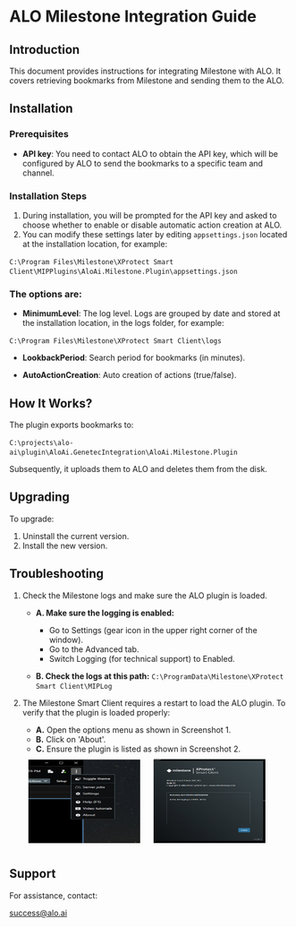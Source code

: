 # ALO Milestone Integration Guide

## Introduction

This document provides instructions for integrating Milestone with ALO. It covers retrieving bookmarks from Milestone and sending them to the ALO.

## Installation

### Prerequisites

- **API key**: You need to contact ALO to obtain the API key, which will be configured by ALO to send the bookmarks to a specific team and channel.

### Installation Steps

1. During installation, you will be prompted for the API key and asked to choose whether to enable or disable automatic action creation at ALO.
2. You can modify these settings later by editing `appsettings.json` located at the installation location, for example:

`C:\Program Files\Milestone\XProtect Smart Client\MIPPlugins\AloAi.Milestone.Plugin\appsettings.json`

### The options are:

- **MinimumLevel**: The log level. Logs are grouped by date and stored at the installation location, in the logs folder, for example:

`C:\Program Files\Milestone\XProtect Smart Client\logs`


- **LookbackPeriod**: Search period for bookmarks (in minutes).

- **AutoActionCreation**: Auto creation of actions (true/false).

## How It Works?

The plugin exports bookmarks to: 

`C:\projects\alo-ai\plugin\AloAi.GenetecIntegration\AloAi.Milestone.Plugin`

Subsequently, it uploads them to ALO and deletes them from the disk.

## Upgrading

To upgrade:

1. Uninstall the current version.
2. Install the new version.

## Troubleshooting
1. Check the Milestone logs and make sure the ALO plugin is loaded.
   - **A. Make sure the logging is enabled:**
     - Go to Settings (gear icon in the upper right corner of the window).
     - Go to the Advanced tab.
     - Switch Logging (for technical support) to Enabled.

   - **B. Check the logs at this path:** `C:\ProgramData\Milestone\XProtect Smart Client\MIPLog`


2. The Milestone Smart Client requires a restart to load the ALO plugin. To verify that the plugin is loaded properly:

   - **A.** Open the options menu as shown in Screenshot 1.
   - **B.** Click on 'About'.
   - **C.** Ensure the plugin is listed as shown in Screenshot 2.

   <img src="Images/screenshot1.png" alt="Screenshot 1" width="200" height="150" style="margin: 10px;" />
   <img src="Images/screenshot2.png" alt="Screenshot 2" width="200" height="150" style="margin: 10px;" />

## Support

For assistance, contact:

success@alo.ai